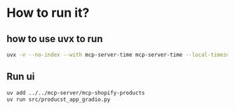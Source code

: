 # How to run it?

## how to use uvx to run

```bash
uvx -v --no-index --with mcp-server-time mcp-server-time --local-timezone=America/New_York
```

## Run ui

```bash
uv add ../../mcp-server/mcp-shopify-products
uv run src/producst_app_gradio.py
```
